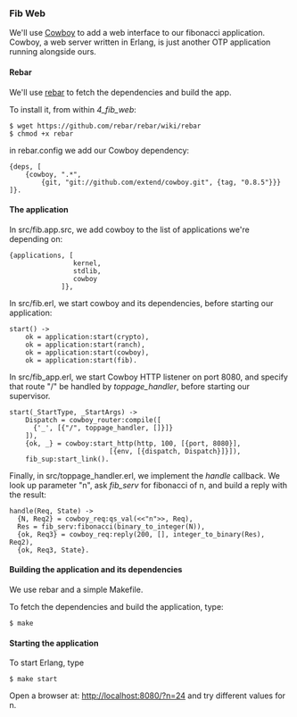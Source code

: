 ### Fib Web

We'll use [Cowboy](https://github.com/extend/cowboy) to add a web interface to our fibonacci application. Cowboy, a web server written in Erlang, is just another OTP application running alongside ours. 

#### Rebar

We'll use [rebar](https://github.com/basho/rebar) to fetch the dependencies and build the app.

To install it, from within *4_fib_web*:

    $ wget https://github.com/rebar/rebar/wiki/rebar
    $ chmod +x rebar 
    
    
in rebar.config we add our Cowboy dependency:

    {deps, [
	    {cowboy, ".*",
		    {git, "git://github.com/extend/cowboy.git", {tag, "0.8.5"}}}
    ]}.


#### The application

In src/fib.app.src, we add cowboy to the list of applications we're depending on:

    {applications, [
                    kernel,
                    stdlib,
                    cowboy
                 ]},

In src/fib.erl, we start cowboy and its dependencies, before starting our application: 

    start() ->
        ok = application:start(crypto),
        ok = application:start(ranch),
        ok = application:start(cowboy),
        ok = application:start(fib).


In src/fib_app.erl, we start Cowboy HTTP listener on port 8080,
and specify that route "/" be handled by *toppage_handler*, before starting our supervisor.

    start(_StartType, _StartArgs) ->
        Dispatch = cowboy_router:compile([
          {'_', [{"/", toppage_handler, []}]}
        ]),
        {ok, _} = cowboy:start_http(http, 100, [{port, 8080}], 
                             [{env, [{dispatch, Dispatch}]}]),
        fib_sup:start_link().

Finally, in src/toppage_handler.erl, we implement the *handle* callback. We look up parameter "n", ask *fib_serv* for fibonacci of n, and build a reply with the result:

    handle(Req, State) ->
      {N, Req2} = cowboy_req:qs_val(<<"n">>, Req),
      Res = fib_serv:fibonacci(binary_to_integer(N)),
      {ok, Req3} = cowboy_req:reply(200, [], integer_to_binary(Res), Req2),
      {ok, Req3, State}.

#### Building the application and its dependencies

We use rebar and a simple Makefile. 

To fetch the dependencies and build the application, type:

    $ make 

#### Starting the application

To start Erlang, type

    $ make start
    
Open a browser at: [http://localhost:8080/?n=24](http://localhost:8080/?n=24) and try different values for n.

